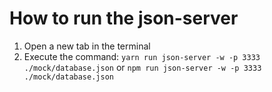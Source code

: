 
# How to run the json-server

1. Open a new tab in the terminal
2. Execute the command:
  ```yarn run json-server -w -p 3333 ./mock/database.json```
  or
  ```npm run json-server -w -p 3333 ./mock/database.json```
